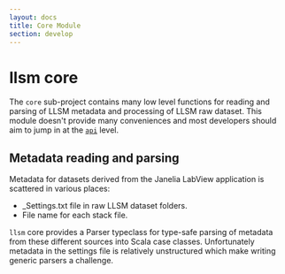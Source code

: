```yaml
---
layout: docs
title: Core Module
section: develop
---
```


# llsm core

The `core` sub-project contains many low level functions for reading and parsing of LLSM metadata and processing of LLSM raw dataset. This module doesn't provide many conveniences and most developers should aim to jump in at the [`api`](api.html) level.

## Metadata reading and parsing
Metadata for datasets derived from the Janelia LabView application is scattered in various places:

- _Settings.txt file in raw LLSM dataset folders.
- File name for each stack file.

`llsm` core provides a Parser typeclass for type-safe parsing of metadata from
these different sources into Scala case classes. Unfortunately metadata in the
settings file is relatively unstructured which make writing generic parsers a
challenge.
